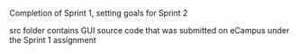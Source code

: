 Completion of Sprint 1, setting goals for Sprint 2

src folder contains GUI source code that was submitted on eCampus under the Sprint 1 assignment
